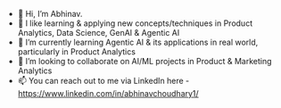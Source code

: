 - 👋 Hi, I’m Abhinav.
- 👀 I like learning & applying new concepts/techniques in Product Analytics, Data Science, GenAI & Agentic AI
- 🌱 I’m currently learning Agentic AI & its applications in real world, particularly in Product Analytics
- 💞️ I’m looking to collaborate on AI/ML projects in Product & Marketing Analytics
- 📫 You can reach out to me via LinkedIn here - https://www.linkedin.com/in/abhinavchoudhary1/

<!---
abhinav1024/abhinav1024 is a ✨ special ✨ repository because its `README.md` (this file) appears on your GitHub profile.
You can click the Preview link to take a look at your changes.
--->
